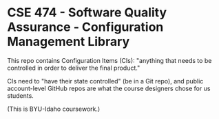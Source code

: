 # CSE 474 - Software Quality Assurance - Configuration Management Library

This repo contains Configuration Items (CIs): "anything that needs to be controlled in order to deliver the final product."

CIs need to "have their state controlled" (be in a Git repo), and public account-level GitHub repos are what the course designers chose for us students.

(This is BYU-Idaho coursework.)
